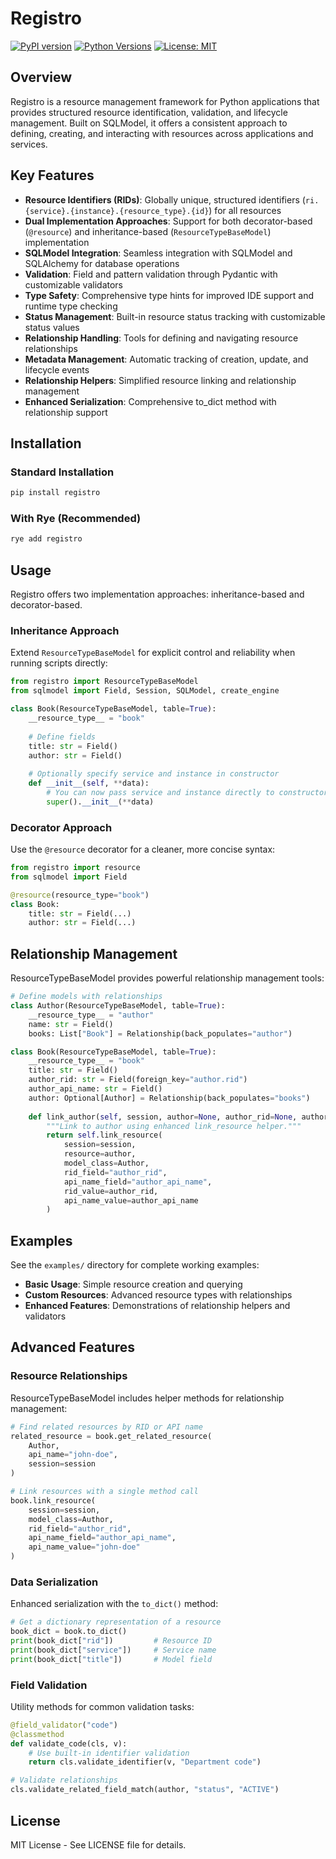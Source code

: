 # Registro

[![PyPI version](https://badge.fury.io/py/registro.svg)](https://badge.fury.io/py/registro)
[![Python Versions](https://img.shields.io/pypi/pyversions/registro.svg)](https://pypi.org/project/registro/)
[![License: MIT](https://img.shields.io/badge/License-MIT-yellow.svg)](https://opensource.org/licenses/MIT)

## Overview

Registro is a resource management framework for Python applications that provides structured resource identification, validation, and lifecycle management. Built on SQLModel, it offers a consistent approach to defining, creating, and interacting with resources across applications and services.

## Key Features

- **Resource Identifiers (RIDs)**: Globally unique, structured identifiers (`ri.{service}.{instance}.{resource_type}.{id}`) for all resources
- **Dual Implementation Approaches**: Support for both decorator-based (`@resource`) and inheritance-based (`ResourceTypeBaseModel`) implementation
- **SQLModel Integration**: Seamless integration with SQLModel and SQLAlchemy for database operations
- **Validation**: Field and pattern validation through Pydantic with customizable validators
- **Type Safety**: Comprehensive type hints for improved IDE support and runtime type checking
- **Status Management**: Built-in resource status tracking with customizable status values
- **Relationship Handling**: Tools for defining and navigating resource relationships
- **Metadata Management**: Automatic tracking of creation, update, and lifecycle events
- **Relationship Helpers**: Simplified resource linking and relationship management
- **Enhanced Serialization**: Comprehensive to_dict method with relationship support

## Installation

### Standard Installation

```bash
pip install registro
```

### With Rye (Recommended)

```bash
rye add registro
```

## Usage

Registro offers two implementation approaches: inheritance-based and decorator-based.

### Inheritance Approach

Extend `ResourceTypeBaseModel` for explicit control and reliability when running scripts directly:

```python
from registro import ResourceTypeBaseModel
from sqlmodel import Field, Session, SQLModel, create_engine

class Book(ResourceTypeBaseModel, table=True):
    __resource_type__ = "book"
    
    # Define fields
    title: str = Field()
    author: str = Field()
    
    # Optionally specify service and instance in constructor
    def __init__(self, **data):
        # You can now pass service and instance directly to constructor
        super().__init__(**data)
```

### Decorator Approach

Use the `@resource` decorator for a cleaner, more concise syntax:

```python
from registro import resource
from sqlmodel import Field

@resource(resource_type="book")
class Book:
    title: str = Field(...)
    author: str = Field(...)
```

## Relationship Management

ResourceTypeBaseModel provides powerful relationship management tools:

```python
# Define models with relationships
class Author(ResourceTypeBaseModel, table=True):
    __resource_type__ = "author"
    name: str = Field()
    books: List["Book"] = Relationship(back_populates="author")

class Book(ResourceTypeBaseModel, table=True):
    __resource_type__ = "book"
    title: str = Field()
    author_rid: str = Field(foreign_key="author.rid")
    author_api_name: str = Field()
    author: Optional[Author] = Relationship(back_populates="books")
    
    def link_author(self, session, author=None, author_rid=None, author_api_name=None):
        """Link to author using enhanced link_resource helper."""
        return self.link_resource(
            session=session,
            resource=author,
            model_class=Author,
            rid_field="author_rid",
            api_name_field="author_api_name",
            rid_value=author_rid,
            api_name_value=author_api_name
        )
```

## Examples

See the `examples/` directory for complete working examples:

- **Basic Usage**: Simple resource creation and querying
- **Custom Resources**: Advanced resource types with relationships
- **Enhanced Features**: Demonstrations of relationship helpers and validators

## Advanced Features

### Resource Relationships

ResourceTypeBaseModel includes helper methods for relationship management:

```python
# Find related resources by RID or API name
related_resource = book.get_related_resource(
    Author, 
    api_name="john-doe",
    session=session
)

# Link resources with a single method call
book.link_resource(
    session=session,
    model_class=Author,
    rid_field="author_rid",
    api_name_field="author_api_name",
    api_name_value="john-doe"
)
```

### Data Serialization

Enhanced serialization with the `to_dict()` method:

```python
# Get a dictionary representation of a resource
book_dict = book.to_dict()
print(book_dict["rid"])         # Resource ID
print(book_dict["service"])     # Service name
print(book_dict["title"])       # Model field
```

### Field Validation

Utility methods for common validation tasks:

```python
@field_validator("code")
@classmethod
def validate_code(cls, v):
    # Use built-in identifier validation
    return cls.validate_identifier(v, "Department code")

# Validate relationships
cls.validate_related_field_match(author, "status", "ACTIVE")
```

## License

MIT License - See LICENSE file for details. 